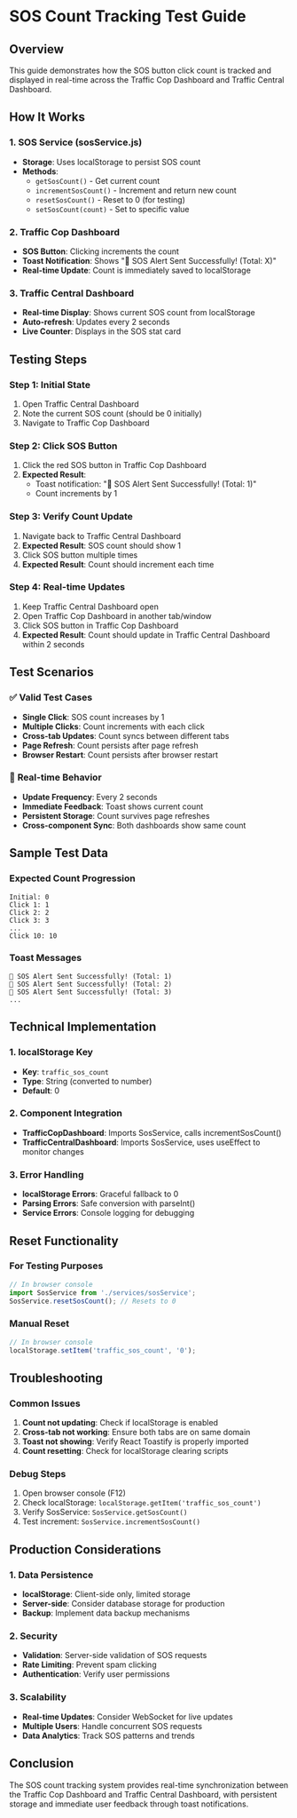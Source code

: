 # SOS Count Tracking Test Guide

## Overview
This guide demonstrates how the SOS button click count is tracked and displayed in real-time across the Traffic Cop Dashboard and Traffic Central Dashboard.

## How It Works

### 1. **SOS Service (sosService.js)**
- **Storage**: Uses localStorage to persist SOS count
- **Methods**:
  - `getSosCount()` - Get current count
  - `incrementSosCount()` - Increment and return new count
  - `resetSosCount()` - Reset to 0 (for testing)
  - `setSosCount(count)` - Set to specific value

### 2. **Traffic Cop Dashboard**
- **SOS Button**: Clicking increments the count
- **Toast Notification**: Shows "🚨 SOS Alert Sent Successfully! (Total: X)"
- **Real-time Update**: Count is immediately saved to localStorage

### 3. **Traffic Central Dashboard**
- **Real-time Display**: Shows current SOS count from localStorage
- **Auto-refresh**: Updates every 2 seconds
- **Live Counter**: Displays in the SOS stat card

## Testing Steps

### Step 1: Initial State
1. Open Traffic Central Dashboard
2. Note the current SOS count (should be 0 initially)
3. Navigate to Traffic Cop Dashboard

### Step 2: Click SOS Button
1. Click the red SOS button in Traffic Cop Dashboard
2. **Expected Result**: 
   - Toast notification: "🚨 SOS Alert Sent Successfully! (Total: 1)"
   - Count increments by 1

### Step 3: Verify Count Update
1. Navigate back to Traffic Central Dashboard
2. **Expected Result**: SOS count should show 1
3. Click SOS button multiple times
4. **Expected Result**: Count should increment each time

### Step 4: Real-time Updates
1. Keep Traffic Central Dashboard open
2. Open Traffic Cop Dashboard in another tab/window
3. Click SOS button in Traffic Cop Dashboard
4. **Expected Result**: Count should update in Traffic Central Dashboard within 2 seconds

## Test Scenarios

### ✅ **Valid Test Cases**
- **Single Click**: SOS count increases by 1
- **Multiple Clicks**: Count increments with each click
- **Cross-tab Updates**: Count syncs between different tabs
- **Page Refresh**: Count persists after page refresh
- **Browser Restart**: Count persists after browser restart

### 🔄 **Real-time Behavior**
- **Update Frequency**: Every 2 seconds
- **Immediate Feedback**: Toast shows current count
- **Persistent Storage**: Count survives page refreshes
- **Cross-component Sync**: Both dashboards show same count

## Sample Test Data

### Expected Count Progression
```
Initial: 0
Click 1: 1
Click 2: 2
Click 3: 3
...
Click 10: 10
```

### Toast Messages
```
🚨 SOS Alert Sent Successfully! (Total: 1)
🚨 SOS Alert Sent Successfully! (Total: 2)
🚨 SOS Alert Sent Successfully! (Total: 3)
...
```

## Technical Implementation

### 1. **localStorage Key**
- **Key**: `traffic_sos_count`
- **Type**: String (converted to number)
- **Default**: 0

### 2. **Component Integration**
- **TrafficCopDashboard**: Imports SosService, calls incrementSosCount()
- **TrafficCentralDashboard**: Imports SosService, uses useEffect to monitor changes

### 3. **Error Handling**
- **localStorage Errors**: Graceful fallback to 0
- **Parsing Errors**: Safe conversion with parseInt()
- **Service Errors**: Console logging for debugging

## Reset Functionality

### For Testing Purposes
```javascript
// In browser console
import SosService from './services/sosService';
SosService.resetSosCount(); // Resets to 0
```

### Manual Reset
```javascript
// In browser console
localStorage.setItem('traffic_sos_count', '0');
```

## Troubleshooting

### Common Issues
1. **Count not updating**: Check if localStorage is enabled
2. **Cross-tab not working**: Ensure both tabs are on same domain
3. **Toast not showing**: Verify React Toastify is properly imported
4. **Count resetting**: Check for localStorage clearing scripts

### Debug Steps
1. Open browser console (F12)
2. Check localStorage: `localStorage.getItem('traffic_sos_count')`
3. Verify SosService: `SosService.getSosCount()`
4. Test increment: `SosService.incrementSosCount()`

## Production Considerations

### 1. **Data Persistence**
- **localStorage**: Client-side only, limited storage
- **Server-side**: Consider database storage for production
- **Backup**: Implement data backup mechanisms

### 2. **Security**
- **Validation**: Server-side validation of SOS requests
- **Rate Limiting**: Prevent spam clicking
- **Authentication**: Verify user permissions

### 3. **Scalability**
- **Real-time Updates**: Consider WebSocket for live updates
- **Multiple Users**: Handle concurrent SOS requests
- **Data Analytics**: Track SOS patterns and trends

## Conclusion
The SOS count tracking system provides real-time synchronization between the Traffic Cop Dashboard and Traffic Central Dashboard, with persistent storage and immediate user feedback through toast notifications. 